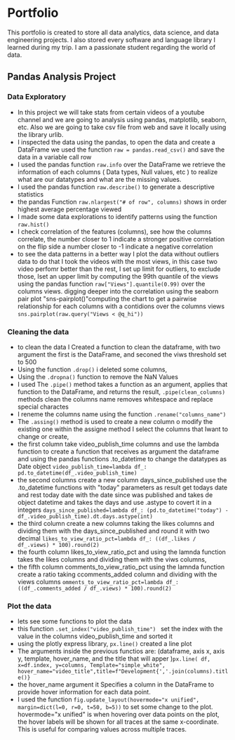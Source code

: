 # Portfolio

This portfolio is created to store all data analytics, data science, and data engineering projects. I also stored every software and language library I learned during my trip. I am a passionate student regarding the world of data.

## Pandas Analysis Project

### Data Exploratory

* In this project we will take stats from certain videos of a youtube channel and we are going to analysis using pandas, matplotlib, seaborn, etc. Also we are going to take csv file from web and save it locally using the library urlib.
* I inspected the data using the pandas, to open the data and create a DataFrame we used the function `raw = pandas.read_csv()` and save the data in a variable call row
* I used the pandas function `raw.info` over the DataFrame we retrieve the information of each columns ( Data types, Null values, etc ) to realize what are our datatypes and what are the missing values.
* I used the pandas function `raw.describe()` to generate a descriptive statistics
* the pandas Function `raw.nlargest("# of row", columns)` shows in order highest average percentage viewed
* I made some data explorations to identify patterns using the function `raw.hist()`
* I check correlation of the features (columns), see how the columns correlate, the number closer to 1 indicate a stronger positive correlation on the flip side a number closer to -1 indicate a negative correlation
* to see the data patterns in a better way I plot the data without outliers data to do that I took the videos with the most views, in this case two video perfomr better than the rest, I set up limit for outliers, to exclude those, Iset an upper limit by computing the 99th quantile of the views using the  pandas function `raw["Views"].quantile(0.99)` over the columns views.  digging deeper into the correlation using the seaborn pair plot "sns-pairplot()"computing the chart to get a pairwise relationship for each columns with a contidions over the columns views `sns.pairplot(raw.query("Views < @q_hi"))`

### Cleaning the data

* to clean the data I Created a function to clean the dataframe, with two argument the first is the DataFrame, and seconed the viws threshold set to 500
* Using the function `.drop()` i deleted some columns,
* Using the `.dropna()` function to remove the NaN Values
* I used The `.pipe()` method takes a function as an argument, applies that function to the DataFrame, and returns the result, `.pipe(clean_columns)` methods clean the columns name removes whitespace and replace special charactes
* I reneme the columns  name using the function `.rename("columns_name")`
* The `.assing()` method is used to create a new column o modify the existing one within the assigne method I select the columns that Iwant to change or create,
* the first column take video_publish_time columns and  use  the lambda function to create a function that receives as argument the dataframe and using the pandas functions .to_datetime to change the datatypes as Date object `video_publish_time=lambda df_: pd.to_datetime(df_.video_publish_time)`
* the second columns create a new column days_since_published use the .to_datetime functions with "today" parameters as result get todays date and rest today date with the date since was published and takes de object datetime and takes the days and use .astype to covert it in a integers `days_since_published=lambda df_: (pd.to_datetime("today") - df_.video_publish_time).dt.days.astype(int)`
* the third column create a new columns taking the likes columns and dividing them with the days_since_published and round it with two decimal `likes_to_view_ratio_pct=lambda df_: ((df_.likes / df_.views) * 100).round(2)`
* the fourth column likes_to_view_ratio_pct and using the lamnda function takes the likes columns and dividing them with the viws columns,
* the fifth column comments_to_view_ratio_pct using the lamnda function create a ratio taking ccomments_added column and dividing with the views columns `omments_to_view_ratio_pct=lambda df_: ((df_.comments_added / df_.views) * 100).round(2)`

### Plot the data

* lets see some functions to plot the data
* this function `.set_index("video_publish_time") ` set the index with the value in the columns video_publish_time and sorted it
* using the plotly express library, `px.line()` created a line plot
* The arguments inside the previous functios are:  (dataframe, axis x, axis y, template, hover_name, and the title that will apper )`px.line( df, x=df.index, y=columns, Template="simple_white", hover_name="video_title",title=f"Development{','.join(columns).title()}`
* the hover_name argument it Specifies a column in the DataFrame to provide hover information for each data point.
* I used the function `fig.update_layout(hovermode="x unified", margin=dict(l=0, r=0, t=50, b=5))` to set some change to the plot. hovermode="x unified" is when hovering over data points on the plot, the hover labels will be shown for all traces at the same x-coordinate. This is useful for comparing values across multiple traces.
